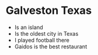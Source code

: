 # Galveston Texas

- Is an island
- Is the oldest city in Texas
- I played football there 
- Gaidos is the best restaurant
